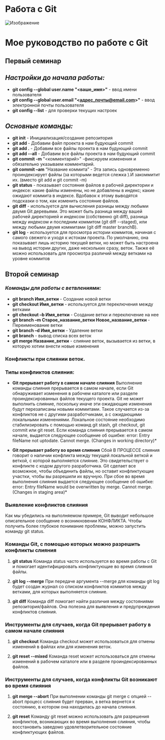# Работа с Git

![Изображение](https://upload.wikimedia.org/wikipedia/commons/6/62/Git-logo-orange.svg)

# Мое руководство по работе с Git 

## **Первый семинар**

## *Настройки до начала работы:* 

* **git config --global user.name "<ваше_имя>"**  - ввод имени пользователя
* **git config --global user.email "<адрес_почты@email.com>"** - ввод электронной почты пользователя
* **git config --list** - для проверки текущих настроек

 ## *Основные команды:* 

  * **git init** - Инициализация/создание репозитория
  * **git add <filename>** - Добавим файл проекта в нам будующий commit
  * **git add .** - Добавим  все файлы проекта в нам будующий commit
  * **git add --all** - Добавим  все файлы проекта в нам будующий commit
  * **git commit -m** "<комментарий>" -фиксируем изменения и обязательно указываем комментарий.
  * **git commit –am** “Название коммита” - Эта запись одновременно проиндексирует файлы (за   которыми ведется слежка ).И закоммитит их. (вместо git add и git commit -m)
  * **git status** - показывает состояния файлов в рабочей директории и индексе: какие файлы   изменены, но не добавлены в индекс; какие ожидают коммита в индексе. Вдобавок к этому   выводятся подсказки о том, как изменить состояние файлов.
  * **git diff** - используется для вычисления разницы между любыми двумя Git деревьями. Это может   быть разница между вашей рабочей директорией и индексом (собственно git diff), разница между   индексом и последним коммитом (git diff --staged), или между любыми двумя коммитами (git diff   master branchB).
  * **git log** - используется для просмотра истории коммитов, начиная с самого свежего и уходя к   истокам проекта. По умолчанию, она показывает лишь историю текущей ветки, но может быть   настроена на вывод истории других, даже нескольких сразу, веток. Также её можно использовать   для просмотра различий между ветками на уровне коммитов


## **Второй семинар**

 ### *Команды для работы с ветвлениями:* 
  * **git branch Имя_ветки** - Создание новой ветки
  * **git checkout Имя_ветки** -  используется для переключения между ветками
  * **git checkout –b Имя_ветки** - Создание ветки и переключение на нее
  * **git branch –m Старое_название_ветки Новое_название_ветки** - Переименование ветки
  * **git branch –d Имя_ветки** - Удаление ветки
  * **git branch** - вывод списка всех веток
  * **git merge Название_ветки** - слияние веток, вызывается из ветки, в которую хотим внести новые изменения

  ### __Конфликты при слиянии веток__. 

  ### Типы конфликтов слияния:
   
   * **Git прерывает работу в самом начале слияния** Выполнение команды слияния прерывается в самом начале, если Git обнаруживает изменения в рабочем каталоге или разделе проиндексированных файлов текущего проекта. Git не может выполнить слияние, поскольку иначе эти ожидающие изменения будут перезаписаны новыми коммитами. Такое случается из-за конфликтов не с другими разработчиками, а с ожидающими локальными изменениями. Локальное состояние необходимо стабилизировать с помощью команд git stash, git checkout, git commit или git reset. Если команда слияния прерывается в самом начале, выдается следующее сообщение об ошибке: error: Entry fileName not uptodate. Cannot merge. (Changes in working directory)*

   * **Git прерывает работу во время слияния** Сбой В ПРОЦЕССЕ слияния говорит о наличии конфликта между текущей локальной веткой и веткой, с которой выполняется слияние. Это свидетельствует о конфликте с кодом другого разработчика. Git сделает все возможное, чтобы объединить файлы, но оставит конфликтующие участки, чтобы вы разрешили их вручную. При сбое во время выполнения слияния выдается следующее сообщение об ошибке: error: Entry fileName would be overwritten by merge. Cannot merge. (Changes in staging area)*

   ### Выявление конфликтов слияния
   
   Как мы убедились на выполняемом примере, Git выводит небольшое описательное сообщение о возникновении КОНФЛИКТА. Чтобы получить более глубокое понимание проблемы, можно запустить команду git status.

   ### Команды Git, с помощью которых можно разрешить конфликты слияния


1. **git status** Команда status часто используется во время работы с Git и помогает идентифицировать конфликтующие во время слияния файлы.

2. **git log --merge** При передаче аргумента --merge для команды git log будет создан журнал со списком конфликтов коммитов между ветками, для которых выполняется слияние.

3. **git diff** Команда diff помогает найти различия между состояниями репозитория/файлов. Она полезна для выявления и предупреждения конфликтов слияния.



  ### Инструменты для случаев, когда Git прерывает работу в самом начале слияния
1. **git checkout** Команда checkout может использоваться для отмены изменений в файлах или для изменения веток.

2. **git reset --mixed** Команда reset может использоваться для отмены изменений в рабочем каталоге или в разделе проиндексированных файлов.

 ### Инструменты для случаев, когда конфликты Git возникают во время слияния
1. **git merge --abort** При выполнении команды git merge с опцией --abort процесс слияния будет прерван, а ветка вернется к состоянию, в котором она находилась до начала слияния.

2. **git reset** Команду git reset можно использовать для разрешения конфликтов, возникающих во время выполнения слияния, чтобы восстановить заведомо удовлетворительное состояние конфликтующих файлов.